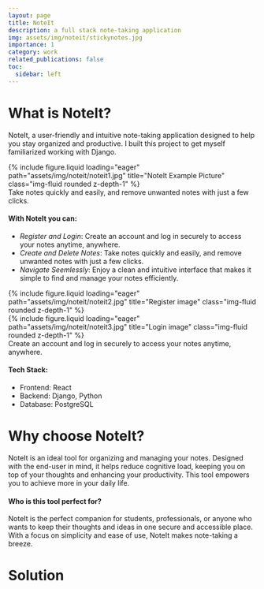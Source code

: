 ```yaml
---
layout: page
title: NoteIt
description: a full stack note-taking application
img: assets/img/noteit/stickynotes.jpg
importance: 1
category: work
related_publications: false
toc:
  sidebar: left
---
```


# What is NoteIt?

NoteIt, a user-friendly and intuitive note-taking application designed to help you stay organized and productive. I built this project to get myself familiarized working with Django.

<div class="row">
    <div class="col-sm mt-3 mt-md-0">
        {% include figure.liquid loading="eager" path="assets/img/noteit/noteit1.jpg" title="NoteIt Example Picture" class="img-fluid rounded z-depth-1" %}
    </div>
</div>
<div class="caption">
    Take notes quickly and easily, and remove unwanted notes with just a few clicks.
</div>

#### With NoteIt you can:

- _Register and Login_: Create an account and log in securely to access your notes anytime, anywhere.
- _Create and Delete Notes_: Take notes quickly and easily, and remove unwanted notes with just a few clicks.
- _Navigate Seemlessly_: Enjoy a clean and intuitive interface that makes it simple to find and manage your notes efficiently.

<div class="row">
    <div class="col-sm mt-3 mt-md-0">
        {% include figure.liquid loading="eager" path="assets/img/noteit/noteit2.jpg" title="Register image" class="img-fluid rounded z-depth-1" %}
    </div>
    <div class="col-sm mt-3 mt-md-0">
        {% include figure.liquid loading="eager" path="assets/img/noteit/noteit3.jpg" title="Login image" class="img-fluid rounded z-depth-1" %}
    </div>
</div>
<div class="caption">
    Create an account and log in securely to access your notes anytime, anywhere.
</div>

#### Tech Stack:

- Frontend: React
- Backend: Django, Python
- Database: PostgreSQL

# Why choose NoteIt?

NoteIt is an ideal tool for organizing and managing your notes. Designed with the end-user in mind, it helps reduce cognitive load, keeping you on top of your thoughts and enhancing your productivity. This tool empowers you to achieve more in your daily life.

#### Who is this tool perfect for?

NoteIt is the perfect companion for students, professionals, or anyone who wants to keep their thoughts and ideas in one secure and accessible place. With a focus on simplicity and ease of use, NoteIt makes note-taking a breeze.

# Solution
